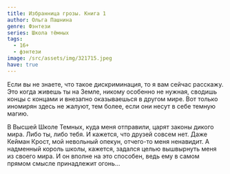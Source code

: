 ```yaml
---
title: Избранница грозы. Книга 1
author: Ольга Пашнина
genre: Фэнтези
series: Школа тёмных
tags:
  - 16+
  - фэнтези
image: /src/assets/img/321715.jpeg
have: true
---
```

Если вы не знаете, что такое дискриминация, то я вам сейчас расскажу. Это когда живешь ты на Земле, никому особенно не нужная, сводишь концы с концами и внезапно оказываешься в другом мире. Вот только иномирян здесь не жалуют, тем более, если они несут в себе темную магию.

В Высшей Школе Темных, куда меня отправили, царят законы дикого мира. Либо ты, либо тебя. И кажется, что друзей совсем нет. Даже Кейман Крост, мой невольный опекун, отчего-то меня ненавидит. А надменный король школы, кажется, задался целью вышвырнуть меня из своего мира. И он вполне на это способен, ведь ему в самом прямом смысле принадлежит огонь...
